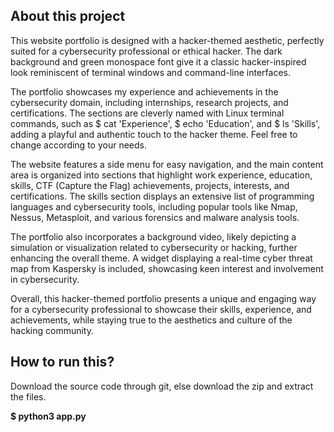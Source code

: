 ## About this project

This website portfolio is designed with a hacker-themed aesthetic, perfectly suited for a cybersecurity professional or ethical hacker. The dark background and green monospace font give it a classic hacker-inspired look reminiscent of terminal windows and command-line interfaces.

The portfolio showcases my experience and achievements in the cybersecurity domain, including internships, research projects, and certifications. The sections are cleverly named with Linux terminal commands, such as $ cat 'Experience', $ echo 'Education', and $ ls 'Skills', adding a playful and authentic touch to the hacker theme. Feel free to change according to your needs. 

The website features a side menu for easy navigation, and the main content area is organized into sections that highlight work experience, education, skills, CTF (Capture the Flag) achievements, projects, interests, and certifications. The skills section displays an extensive list of programming languages and cybersecurity tools, including popular tools like Nmap, Nessus, Metasploit, and various forensics and malware analysis tools.

The portfolio also incorporates a background video, likely depicting a simulation or visualization related to cybersecurity or hacking, further enhancing the overall theme. A widget displaying a real-time cyber threat map from Kaspersky is included, showcasing keen interest and involvement in cybersecurity.

Overall, this hacker-themed portfolio presents a unique and engaging way for a cybersecurity professional to showcase their skills, experience, and achievements, while staying true to the aesthetics and culture of the hacking community.

## How to run this?

Download the source code through git, else download the zip and extract the files. 

**$ python3 app.py**



